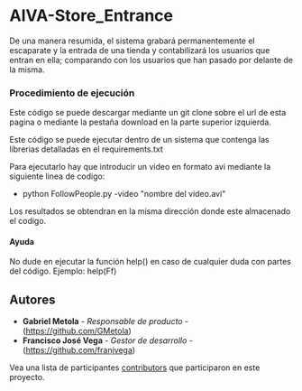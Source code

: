 # AIVA-Store_Entrance

De una manera resumida, el sistema grabará permanentemente el escaparate y la entrada de una tienda y contabilizará los usuarios que entran en ella; comparando con los usuarios que han pasado por delante de la misma.

### Procedimiento de ejecución

Este código se puede descargar mediante un git clone sobre el url de esta pagina o mediante la pestaña download en la parte superior izquierda.

Este código se puede ejecutar dentro de un sistema que contenga las librerias detalladas en el requirements.txt

Para ejecutarlo hay que introducir un video en formato avi mediante la siguiente linea de codigo:
  - python FollowPeople.py -video "nombre del video.avi"
  
Los resultados se obtendran en la misma dirección donde este almacenado el codigo.

#### Ayuda

No dude en ejecutar la función help() en caso de cualquier duda con partes del código. Ejemplo: help(Ff)

## Autores

* **Gabriel Metola** - *Responsable de producto* - (https://github.com/GMetola)
* **Francisco José Vega** - *Gestor de desarrollo* - (https://github.com/franjvega)

Vea una lista de participantes [contributors](https://github.com/GMetola/AIVA-Store_Entrance/graphs/contributors) que participaron en este proyecto.

